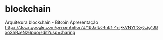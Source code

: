 # blockchain
Arquitetura blockchain - Bitcoin
Apresentação https://docs.google.com/presentation/d/1BJaIb64nE1r4njkkVNYIfXy6cig1JBxo3hRJeNz6puo/edit?usp=sharing

